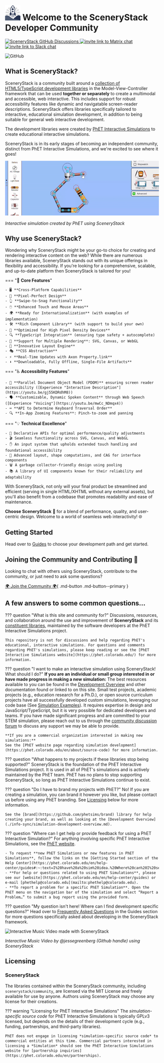 # <img src="assets/scenerystack-square.png" width="50"> Welcome to the SceneryStack Developer Community

<p>
    <a href="https://github.com/orgs/scenerystack/discussions">
        <img src="https://img.shields.io/github/discussions/scenerystack/community" alt="SceneryStack GitHub Discussions">
    </a>
    <a href="https://matrix.to/#/##scenerystack:matrix.org">
        <img src="https://img.shields.io/badge/chat-matrix-green" alt="invite link to Matrix chat">
    </a>
    <a href="https://join.slack.com/t/scenerystack/shared_invite/zt-22d2r9ruc-GnxYi37iPluFwVkt~LdzGA">
        <img src="https://img.shields.io/badge/chat-slack-purple" alt="invite link to Slack chat">
    </a>
</p>

![GitHub](https://img.shields.io/github/license/scenerystack/community)

## What is SceneryStack?

 SceneryStack is a community built around a [collection of HTML5/TypeScript development libraries](./guides/scenerystack_list.md) in the Model-View-Controller framework that can be used **together or separately** to create a multimodal and accessible, web interactive. This includes support for robust accessibility features like dynamic and navigatable screen-reader descriptions. SceneryStack offers libraries specifically tailored to interactive, educational simulation development, in addition to being suitable for general web interactive development.
 
The development libraries were created by [PhET Interactive Simulations](https://phet.colorado.edu/) to create educational interactive simulations.

SceneryStack is in its early stages of becoming an independent community, distinct from PhET Interactive Simulations, and we're excited to see where it goes!

![Interactive in action with SceneryStack](assets/cck-bulb.gif)

*Interactive simulation created by PhET using SceneryStack*

## Why use SceneryStack?

Wondering why SceneryStack might be your go-to choice for creating and rendering interactive content on the web? While there are numerous libraries available, SceneryStack stands out with its unique offerings in flexibility and accessibility. If you're looking for a comprehensive, scalable, and up-to-date platform then SceneryStack is tailored for you!

=== "🌟 **Core Features**"

    - 🖥️ **Cross-Platform Capabilities**
    - 🎨 **Pixel-Perfect Design**
    - 👆 **Swipe-to-Snag Functionality**
    - 🖱️ **Enhanced Touch and Mouse Areas**
    - 🌍 **Ready for Internationalization** (with examples of implementation)
    - 🛠️ **Rich Component Library** (with support to build your own)
    - 📱 **Optimized for High Pixel Density Devices**
    - 🔍 **TypeScript Integration** (ensuring type safety + autocomplete)
    - 🎲 **Support for Multiple Rendering**: SVG, Canvas, or WebGL
    - 📐 **Innovative Layout Engine**
    - 🎭 **CSS Abstraction**
    - ⚡ **Real-Time Updates with Axon Property.link**
    - ⬇️ **Downloadable, Fully Offline, Single-File Artifacts**

=== "♿ **Accessibility Features**"

    - 📖 **Parallel Document Object Model (PDOM)** ensuring screen reader accessibility ([Experience "Interactive Description"](https://youtu.be/gj55KDRdhM8))
    - 🗣️ **Customizable, Dynamic Spoken Content** through Web Speech ([Experience "Voicing"](https://youtu.be/mwCc_NDmqx4))
    - ⌨️ **API to Determine Keyboard Traversal Order**
    - 🔍 **In-App Zooming Features**: Pinch-to-zoom and panning

=== "💡 **Technical Excellence**"

    - 🔄 Declarative APIs for optimal performance/quality adjustments
    - 🎬 Seamless functionality across SVG, Canvas, and WebGL
    - ✋ An input system that upholds extended touch handling and foundational accessibility
    - 📏 Advanced layout, shape computations, and CAG for interface components
    - 🗑️ A garbage collector-friendly design using pooling
    - 📚 A library of UI components known for their reliability and adaptability

With SceneryStack, not only will your final product be streamlined and efficient (serving in single HTML/XHTML without any external assets), but you'll also benefit from a codebase that promotes readability and ease of maintenance.

**Choose SceneryStack** 🚀 for a blend of performance, quality, and user-centric design. Welcome to a world of seamless web interactivity! 🌐

## Getting Started

Head over to [Guides](./guides/pathways.md) to choose your development path and get started.

## Joining the Community and Contributing 🤝

Looking to chat with others using SceneryStack, contribute to the community, or just need to ask some questions?

[🌍 Join the Community 🌍](join.md){ .md-button .md-button--primary }

## A few answers to some common questions...

??? question "What is this site and community for?"
    Discussions, resources, and collaboration around the use and improvement of **SceneryStack** and its [constituent libraries](./guides/scenerystack_list.md), maintained by the software developers at the PhET Interactive Simulations project.

    This repository is not for discussions and help regarding PhET's educational, interactive simulations. For questions and comments regarding PhET's simulations, please keep reading or see the [PhET Interactive Simulations website](https://phet.colorado.edu/) for more information.

<!-- ??? info "What is the relationship between SceneryStack and PhET Interactive Simulations?"
    SceneryStack is the HTML5/JavaScript/TypeScript APIs (detailed above) that PhET Interactive Simulations are built on. The use of SceneryStack **is not limited to creating interactive science and math simulations!** It can be used to support the creation of all web interactives. SceneryStack supports rich and inclusive multimodal interaction, including the architecture to build robust alternative input and screen reader access when used in conjunction with our [Interactive Description Design Framework](https://www.coursera.org/learn/description-design-for-interactive-learning-resources).

    PhET Interactive Simulations are free educational science and math products created using SceneryStack by the designers and developers at the PhET Interactive Simulations Project. They are developed using [research-based, pedagogically-minded, and inclusive design methods](https://phet.colorado.edu/). -->

??? question "I want to make an interactive simulation using SceneryStack! What should I do?"
    **If you are an individual or small group interested in or have made progress in making a new simulation:**
    The best resources available to you can be found in the [Development Overview](./info-sync/simulation-development-overview.md) and other documentation found or linked to on this site. Small test projects, academic projects (e.g., education research for a Ph.D.), or open source curriculum projects have all successfully developed custom simulations, leveraging our code base (See [Simulation Examples](./guides/simulation-examples.md)). It requires expertise in design and JavaScript/TypeScript, but it is very possible for dedicated developers and teams. If you have made significant progress and are committed to your STEM simulation, please reach out to us through the [community discussion forum](https://github.com/orgs/scenerystack/discussions) to discuss any support we may be able to provide.

    **If you are a commercial organization interested in making new simulations:**
    See the [PhET website page regarding simulation development](https://phet.colorado.edu/en/about/source-code) for more information.

??? question "What happens to my projects if these libraries stop being supported?"
    SceneryStack is the foundation of the PhET Interactive Simulations project. It is used in all of PhET's simulations and is actively maintained by the PhET team. PhET has no plans to stop supporting SceneryStack, so long as PhET Interactive Simulations continue to exist.

??? question "Do I have to brand my projects with PhET?"
    No! If you are creating a simulation, you can brand it however you like, but please contact us before using any PhET branding. See [Licensing](#licensing) below for more information.

    See the [brand](https://github.com/phetsims/brand) library for help creating your brand, as well as looking at the [Development Overview](./info-sync/simulation-development-overview.md).

??? question "Where can I get help or provide feedback for using a PhET Interactive Simulation?"
    For anything involving specific PhET Interactive Simulations, see the [PhET website](https://phet.colorado.edu).

    - To request **new PhET Simulations or new features in PhET Simulations**, follow the links on the [Getting Started section of the Help Center](https://phet.colorado.edu/en/help-center/guides#:~:text=I%20have%20a%20sim%20idea.%20Where%20can%20I%20send%20it%3F).
    - **For help or questions related to using PhET Simulations**, please see our [website](https://phet.colorado.edu/en/help-center/guides) or e-mail [phethelp@colorado.edu](mailto:phethelp@colorado.edu).
    - **To report a problem for a specific PhET Simulation**. Open the PhET menu on the navigation bar of the simulation and select “Report a Problem…” to submit a bug report using the provided form.

??? question "My question isn't here! Where can I find development specific questions?"
    Head over to [Frequently Asked Questions](./guides/faqs.md) in the Guides section for more questions specifically asked about developing in the SceneryStack framework.

![Interactive Music Video made with SceneryStack](assets/cathedral.gif)

*Interactive Music Video by @jessegreenberg (Github handle) using SceneryStack*

## Licensing

### SceneryStack
The libraries contained within the SceneryStack community, including `scenerystack/community`, are licensed via the MIT License and freely available for use by anyone. Authors using SceneryStack may choose any license for their creations.

??? warning "Licensing for PhET Interactive Simulations"
    The *simulation-specific source code* for PhET Interactive Simulations is typically GPLv3 licensed, but depends on the details of their development cycle (e.g., funding, partnerships, and third-party libraries).

    PhET does not engage in licensing *simulation-specific source code* to commercial entities at this time. Commercial partners interested in licensing a *Simulation* should see the PhET Interactive Simulations website for [partnership inquiries](https://phet.colorado.edu/en/partnerships).